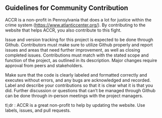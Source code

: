 

## Guidelines for Community Contribution

ACCR is a non-profit in Pennsylvania that does a lot for justice within the crime system (https://www.atlanticcenter.org/). By contributing to the website that helps ACCR, you also contribute to this fight. 

Issue and version tracking for this project is expected to be done through Github. Contributors must make sure to utilize Github properly and report issues and areas that need further improvement, as well as closing completed issues. Contributions must match with the stated scope and function of the project, as outlined in its description. Major changes require approval from peers and stakeholders. 

Make sure that the code is clearly labeled and formatted correctly and executes without errors, and any bugs are acknowledged and recorded. Label and describe your contributions so that it is clear what it is that you did. Further discussion or questions that can’t be managed through Github can be done through  in-person meetings with the project managers. 


tl;dr : ACCR is a great non-profit to help by updating the website. Use labels, issues, and pull requests. 
